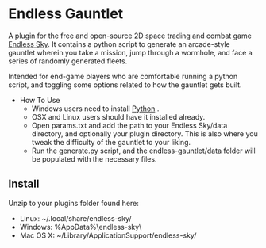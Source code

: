 # Endless Gauntlet

A plugin for the free and open-source 2D space trading and combat game [Endless Sky](https://endless-sky.github.io/).
It contains a python script to generate an arcade-style gauntlet wherein you take a mission, jump through a wormhole, and face a series of randomly generated fleets.

Intended for end-game players who are comfortable running a python script, and toggling some options related to how the gauntlet gets built.

* How To Use
  * Windows users need to install [Python](https://www.python.org/downloads/) .
  * OSX and Linux users should have it installed already.
  * Open params.txt and add the path to your Endless Sky/data directory, and optionally your plugin directory. This is also where you tweak the difficulty of the gauntlet to your liking.
  * Run the generate.py script, and the endless-gauntlet/data folder will be populated with the necessary files.

## Install
Unzip to your plugins folder found here:

* Linux: ~/.local/share/endless-sky/
* Windows: %AppData%\endless-sky\
* Mac OS X: ~/Library/ApplicationSupport/endless-sky/
